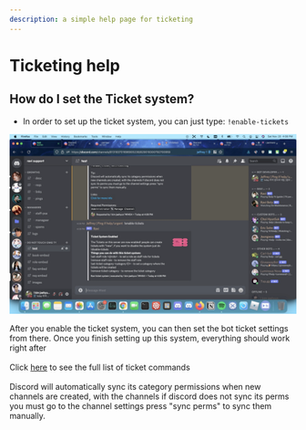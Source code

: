 ```yaml
---
description: a simple help page for ticketing
---
```


# Ticketing help

## How do I set the Ticket system?

* In order to set up the ticket system, you can just type: `!enable-tickets`

![](<../.gitbook/assets/image (17).png>)

After you enable the ticket system, you can then set the bot ticket settings from there. Once you finish setting up this system, everything should work right after\
\
Click [here](https://ravi-docs.gitbook.io/ravi-documentation/commands-list/ticketing) to see the full list of ticket commands\
\
Discord will automatically sync its category permissions when new channels are created, with the channels if discord does not sync its perms you must go to the channel settings press "sync perms" to sync them manually.

